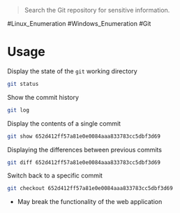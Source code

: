 > Search the Git repository for sensitive information.


#Linux_Enumeration #Windows_Enumeration #Git 

# Usage

Display the state of the `git` working directory
```bash
git status
```

Show the commit history
```bash
git log
```

Display the contents of a single commit
```bash
git show 652d412ff57a81e0e0084aaa833783cc5dbf3d69
```

Displaying the differences between previous commits
```bash
git diff 652d412ff57a81e0e0084aaa833783cc5dbf3d69
```

Switch back to a specific commit
```bash
git checkout 652d412ff57a81e0e0084aaa833783cc5dbf3d69
```
- May break the functionality of the web application